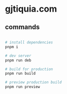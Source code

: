 # gjtiquia.com

## commands

```bash

# install dependencies
pnpm i

# dev server
pnpm run deb

# build for production
pnpm run build

# preview production build
pnpm run preview
```
